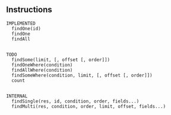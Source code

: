 


Instructions
------------

    IMPLEMENTED
      findOne(id)
      findOne
      findAll


    TODO
      findSome(limit, [, offset [, order]])
      findOneWhere(condition)
      findAllWhere(condition)
      findSomeWhere(condition, limit, [, offset [, order]])
      count


    INTERNAL
      findSingle(res, id, condition, order, fields...)
      findMulti(res, condition, order, limit, offset, fields...)
